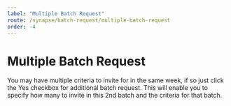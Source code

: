 ```yaml
---
label: "Multiple Batch Request"
route: /synapse/batch-request/multiple-batch-request
order: -4
---
```

# Multiple Batch Request
You may have multiple criteria to invite for in the same week, if so just click the Yes checkbox for additional batch request. This will enable you to specify how many to invite in this 2nd batch and the criteria for that batch.